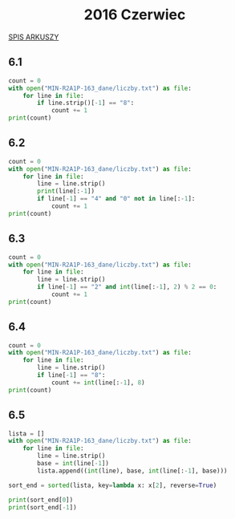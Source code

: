 <h1 align="center">2016 Czerwiec</h1>
 
[SPIS ARKUSZY](https://github.com/wernexnrs123/MATURA-INFORMATYKA/blob/master/dzialy/zadania_arkusze.md)

## 6.1

```py
count = 0
with open("MIN-R2A1P-163_dane/liczby.txt") as file:
    for line in file:
        if line.strip()[-1] == "8":
            count += 1
print(count)

```

## 6.2

```py
count = 0
with open("MIN-R2A1P-163_dane/liczby.txt") as file:
    for line in file:
        line = line.strip()
        print(line[:-1])
        if line[-1] == "4" and "0" not in line[:-1]:
            count += 1
print(count)

```

## 6.3

```py
count = 0
with open("MIN-R2A1P-163_dane/liczby.txt") as file:
    for line in file:
        line = line.strip()
        if line[-1] == "2" and int(line[:-1], 2) % 2 == 0:
            count += 1
print(count)

```

## 6.4

```py
count = 0
with open("MIN-R2A1P-163_dane/liczby.txt") as file:
    for line in file:
        line = line.strip()
        if line[-1] == "8":
            count += int(line[:-1], 8)
print(count)

```

## 6.5

```py
lista = []
with open("MIN-R2A1P-163_dane/liczby.txt") as file:
    for line in file:
        line = line.strip()
        base = int(line[-1])
        lista.append((int(line), base, int(line[:-1], base)))

sort_end = sorted(lista, key=lambda x: x[2], reverse=True)

print(sort_end[0])
print(sort_end[-1])

```
